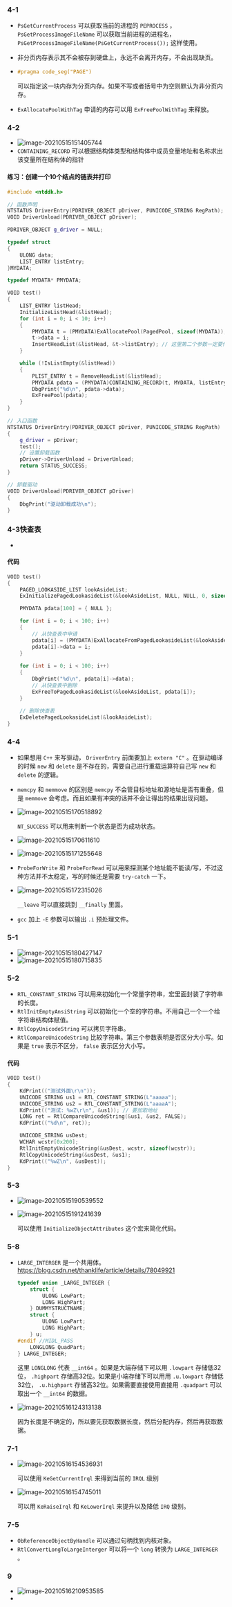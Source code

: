 ### 4-1

+ `PsGetCurrentProcess` 可以获取当前的进程的 `PEPROCESS` ，`PsGetProcessImageFileName` 可以获取当前进程的进程名， `PsGetProcessImageFileName(PsGetCurrentProcess());` 这样使用。

+ 非分页内存表示其不会被存到硬盘上，永远不会离开内存，不会出现缺页。

+ ```cpp
  #pragma code_seg("PAGE")
  ```

  可以指定这一块内存为分页内存。如果不写或者括号中为空则默认为非分页内存。

+ `ExAllocatePoolWithTag` 申请的内存可以用 `ExFreePoolWithTag` 来释放。

### 4-2

+ ![image-20210515151405744](C:\Users\雨初\AppData\Roaming\Typora\typora-user-images\image-20210515151405744.png)
+ `CONTAINING_RECORD` 可以根据结构体类型和结构体中成员变量地址和名称求出该变量所在结构体的指针

#### 练习：创建一个10个结点的链表并打印

```cpp
#include <ntddk.h>

// 函数声明
NTSTATUS DriverEntry(PDRIVER_OBJECT pDriver, PUNICODE_STRING RegPath);
VOID DriverUnload(PDRIVER_OBJECT pDriver);

PDRIVER_OBJECT g_driver = NULL;

typedef struct
{
	ULONG data;
	LIST_ENTRY listEntry;
}MYDATA;

typedef MYDATA* PMYDATA; 

VOID test()
{
	LIST_ENTRY listHead;
	InitializeListHead(&listHead);
	for (int i = 0; i < 10; i++)
	{
		PMYDATA t = (PMYDATA)ExAllocatePool(PagedPool, sizeof(MYDATA));
		t->data = i;
		InsertHeadList(&listHead, &t->listEntry); // 这里第二个参数一定要传listentry指针
	}

	while (!IsListEmpty(&listHead))
	{
		PLIST_ENTRY t = RemoveHeadList(&listHead);
		PMYDATA pdata = (PMYDATA)CONTAINING_RECORD(t, MYDATA, listEntry);
		DbgPrint("%d\n", pdata->data);
		ExFreePool(pdata);
	}
}

// 入口函数
NTSTATUS DriverEntry(PDRIVER_OBJECT pDriver, PUNICODE_STRING RegPath)
{
	g_driver = pDriver;
	test();
	// 设置卸载函数
	pDriver->DriverUnload = DriverUnload;
	return STATUS_SUCCESS;
}

// 卸载驱动
VOID DriverUnload(PDRIVER_OBJECT pDriver)
{
	DbgPrint("驱动卸载成功\n");
}
```

### 4-3快查表

+ 

#### 代码

```cpp
VOID test()
{
	PAGED_LOOKASIDE_LIST lookAsideList;
	ExInitializePagedLookasideList(&lookAsideList, NULL, NULL, 0, sizeof(MYDATA), 'abcd', 0);

	PMYDATA pdata[100] = { NULL };

	for (int i = 0; i < 100; i++)
	{
		// 从快查表中申请
		pdata[i] = (PMYDATA)ExAllocateFromPagedLookasideList(&lookAsideList);
		pdata[i]->data = i;
	}
	 
	for (int i = 0; i < 100; i++)
	{
		DbgPrint("%d\n", pdata[i]->data);
        // 从快查表中删除
		ExFreeToPagedLookasideList(&lookAsideList, pdata[i]);
	}
	
    // 删除快查表
	ExDeletePagedLookasideList(&lookAsideList);
}
```

### 4-4

+ 如果想用 `C++` 来写驱动， `DriverEntry` 前面要加上 `extern "C"` 。在驱动编译的时候 `new` 和 `delete` 是不存在的，需要自己进行重载运算符自己写 `new` 和 `delete` 的逻辑。

+ `memcpy` 和 `memmove` 的区别是 `memcpy` 不会管目标地址和源地址是否有重叠，但是 `memmove` 会考虑。而且如果有冲突的话并不会让得出的结果出现问题。

+ ![image-20210515170518892](C:\Users\雨初\AppData\Roaming\Typora\typora-user-images\image-20210515170518892.png)

  `NT_SUCCESS` 可以用来判断一个状态是否为成功状态。

+ ![image-20210515170611610](C:\Users\雨初\AppData\Roaming\Typora\typora-user-images\image-20210515170611610.png)

+ ![image-20210515171255648](C:\Users\雨初\AppData\Roaming\Typora\typora-user-images\image-20210515171255648.png)

+ `ProbeForWrite` 和 `ProbeForRead` 可以用来探测某个地址能不能读/写，不过这种方法并不太稳定，写的时候还是需要 `try-catch` 一下。

+ ![image-20210515172315026](C:\Users\雨初\AppData\Roaming\Typora\typora-user-images\image-20210515172315026.png)

  `__leave` 可以直接跳到 `__finally` 里面。

+ `gcc` 加上 `-E` 参数可以输出 `.i` 预处理文件。

### 5-1

+ ![image-20210515180427147](C:\Users\雨初\AppData\Roaming\Typora\typora-user-images\image-20210515180427147.png)
+ ![image-20210515180715835](C:\Users\雨初\AppData\Roaming\Typora\typora-user-images\image-20210515180715835.png)

### 5-2

+ `RTL_CONSTANT_STRING` 可以用来初始化一个常量字符串，宏里面封装了字符串的长度。
+ `RtlInitEmptyAnsiString` 可以初始化一个空的字符串。不用自己一个一个给字符串结构体赋值。
+ `RtlCopyUnicodeString` 可以拷贝字符串。
+ `RtlCompareUnicodeString` 比较字符串。第三个参数表明是否区分大小写。如果是 `true` 表示不区分， `false` 表示区分大小写。

#### 代码

```cpp
VOID test()
{
	KdPrint(("测试外面\r\n"));
	UNICODE_STRING us1 = RTL_CONSTANT_STRING(L"aaaaa");
	UNICODE_STRING us2 = RTL_CONSTANT_STRING(L"aaaaA");
	KdPrint(("测试: %wZ\r\n", &us1)); // 要加取地址
	LONG ret = RtlCompareUnicodeString(&us1, &us2, FALSE);
	KdPrint(("%d\n", ret));

	UNICODE_STRING usDest;
	WCHAR wcstr[0x200];
	RtlInitEmptyUnicodeString(&usDest, wcstr, sizeof(wcstr));
	RtlCopyUnicodeString(&usDest, &us1);
	KdPrint(("%wZ\n", &usDest));
}
```

### 5-3

+ ![image-20210515190539552](https://cdn.jsdelivr.net/gh/smallzhong/new-picgo-pic-bed@master/image-20210515190539552.png)

+ ![image-20210515191241639](C:\Users\雨初\AppData\Roaming\Typora\typora-user-images\image-20210515191241639.png)

  可以使用 `InitializeObjectAttributes` 这个宏来简化代码。

### 5-8

+ `LARGE_INTERGER` 是一个共用体。https://blog.csdn.net/thanklife/article/details/78049921 

  ```cpp
  typedef union _LARGE_INTEGER {
      struct {
          ULONG LowPart;
          LONG HighPart;
      } DUMMYSTRUCTNAME;
      struct {
          ULONG LowPart;
          LONG HighPart;
      } u;
  #endif //MIDL_PASS
      LONGLONG QuadPart;
  } LARGE_INTEGER;
  ```

  这里 `LONGLONG` 代表 `__int64` 。如果是大端存储下可以用 `.lowpart` 存储低32位， `.highpart` 存储高32位。如果是小端存储下可以用用 `.u.lowpart` 存储低32位， `.u.highpart` 存储高32位。如果需要直接使用直接用 `.quadpart` 可以取出一个 `__int64` 的数据。

+ ![image-20210516124313138](https://cdn.jsdelivr.net/gh/smallzhong/new-picgo-pic-bed@master//image-20210516124313138.png)

  因为长度是不确定的，所以要先获取数据长度，然后分配内存，然后再获取数据。

### 7-1

+ ![image-20210516154536931](C:\Users\雨初\AppData\Roaming\Typora\typora-user-images\image-20210516154536931.png)

  可以使用 `KeGetCurrentIrql` 来得到当前的 `IRQL` 级别

+ ![image-20210516154745011](C:\Users\雨初\AppData\Roaming\Typora\typora-user-images\image-20210516154745011.png)

  可以用 `KeRaiseIrql` 和 `KeLowerIrql` 来提升以及降低 `IRQ` 级别。

### 7-5

+ `ObReferenceObjectByHandle` 可以通过句柄找到内核对象。
+ `RtlConvertLongToLargeInterger` 可以将一个 `long` 转换为 `LARGE_INTERGER` 。

### 9

+ ![image-20210516210953585](https://cdn.jsdelivr.net/gh/smallzhong/new-picgo-pic-bed@master//image-20210516210953585.png)
+ 